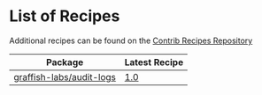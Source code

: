# List of Recipes

Additional recipes can be found on the [Contrib Recipes Repository](https://github.com/symfony/recipes-contrib/blob/flex/main/RECIPES.md)

| Package | Latest Recipe |
| --- | --- |
| [graffish-labs/audit-logs](https://packagist.org/packages/graffish-labs/audit-logs) | [1.0](graffish-labs/audit-logs/1.0) |